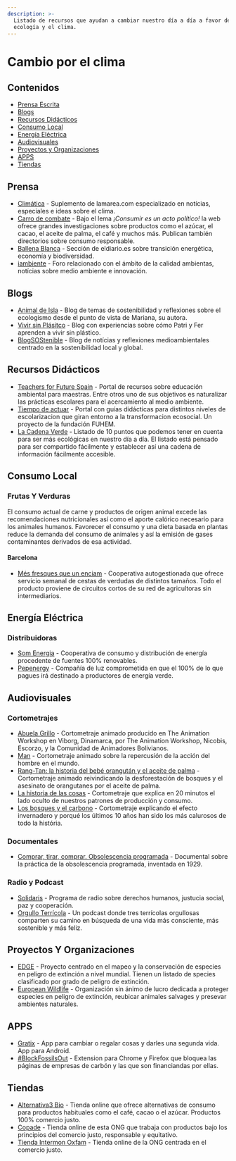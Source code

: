 ```yaml
---
description: >-
  Listado de recursos que ayudan a cambiar nuestro día a día a favor de la
  ecología y el clima.
---
```


# Cambio por el clima

## Contenidos

* [Prensa Escrita]()
* [Blogs]()
* [Recursos Didácticos]()
* [Consumo Local]()
* [Energía Eléctrica]()
* [Audiovisuales]()
* [Proyectos y Organizaciones]()
* [APPS]()
* [Tiendas]()

## Prensa

* [Climática](https://www.climatica.lamarea.com/) - Suplemento de lamarea.com especializado en notícias, especiales e ideas sobre el clima.
* [Carro de combate](https://www.carrodecombate.com/) - Bajo el lema _¡Consumir es un acto político!_ la web ofrece grandes investigaciones sobre productos como el azúcar, el cacao, el aceite de palma, el café y muchos más. Publican también directorios sobre consumo responsable.
* [Ballena Blanca](https://www.eldiario.es/ballenablanca/) - Sección de eldiario.es sobre transición energética, economía y biodiversidad.
* [iambiente](https://iambiente.es/) - Foro relacionado con el ámbito de la calidad ambientas, notícias sobre medio ambiente e innovación.

## Blogs

* [Animal de Isla](https://animaldeisla.com/blog/) - Blog de temas de sostenibilidad y reflexiones sobre el ecologismo desde el punto de vista de Mariana, su autora.
* [Vivir sin Plásitco](https://vivirsinplastico.com/) - Blog con experiencias sobre cómo Patri y Fer aprenden a vivir sin plástico.
* [BlogSOStenible](https://blogsostenible.wordpress.com/) - Blog de notícias y reflexiones medioambientales centrado en la sostenibilidad local y global.

## Recursos Didácticos

* [Teachers for Future Spain](https://teachersforfuturespain.org/) - Portal de recursos sobre educación ambiental para maestras. Entre otros uno de sus objetivos es naturalizar las prácticas escolares para el acercamiento al medio ambiente.
* [Tiempo de actuar](https://tiempodeactuar.es/) - Portal con guías didácticas para distintos niveles de escolarizacion que giran entorno a la transformacion ecosocial. Un proyecto de la fundación FUHEM.
* [La Cadena Verde](http://www.lcc.uma.es/%7Eppgg/html/cadenave.html#ONGs) - Listado de 10 puntos que podemos tener en cuenta para ser más ecológicas en nuestro día a día. El listado está pensado para ser compartido fácilmente y establecer así una cadena de información fácilmente accesible.

## Consumo Local

### Frutas Y Verduras

El consumo actual de carne y productos de origen animal excede las recomendaciones nutricionales así como el aporte calórico necesario para los animales humanos. Favorecer el consumo y una dieta basada en plantas reduce la demanda del consumo de animales y así la emisión de gases contaminantes derivados de esa actividad.

#### Barcelona

* [Més fresques que un enciam](https://mesfresquesqueunenciam.coop/) - Cooperativa autogestionada que ofrece servicio semanal de cestas de verdudas de distintos tamaños. Todo el producto proviene de circuitos cortos de su red de agricultoras sin intermediarios.

## Energía Eléctrica

### Distribuidoras

* [Som Energia](https://www.somenergia.coop/) - Cooperativa de consumo y distribución de energía procedente de fuentes 100% renovables.
* [Pepenergy](https://www.pepeenergy.com/) - Compañía de luz comprometida en que el 100% de lo que pagues irá destinado a productores de energía verde.

## Audiovisuales

### Cortometrajes

* [Abuela Grillo](https://vimeo.com/11429985) - Cortometraje animado producido en The Animation Workshop en Viborg, Dinamarca, por The Animation Workshop, Nicobis, Escorzo, y la Comunidad de Animadores Bolivianos.
* [Man](https://www.youtube.com/watch?v=Ev0qVxk10FE&feature=youtu.be) - Cortometraje animado sobre la repercusión de la acción del hombre en el mundo.
* [Rang-Tan: la historia del bebé orangután y el aceite de palma](https://www.youtube.com/watch?v=-6jxnzyDTIc) - Cortometraje animado reivindicando la desforestación de bosques y el asesinato de orangutanes por el aceite de palma.
* [La historia de las cosas](https://www.storyofstuff.org/movies/la-historia-de-las-cosas-2/) - Cortometraje que explica en 20 minutos el lado oculto de nuestros patrones de producción y consumo.
* [Los bosques y el carbono](https://vimeo.com/280367564) - Cortometraje explicando el efecto invernadero y porqué los últimos 10 años han sido los más calurosos de todo la história.

### Documentales

* [Comprar, tirar, comprar. Obsolescencia programada](https://www.youtube.com/watch?v=uGAghAZRMyU) - Documental sobre la práctica de la obsolescencia programada, inventada en 1929.

### Radio y Podcast

* [Solidaris](https://www.ccma.cat/catradio/solidaris/) - Programa de radio sobre derechos humanos, justucia social, paz y cooperación.
* [Orgullo Terrícola](https://www.spreaker.com/show/orgullo-terricola-radio) - Un podcast donde tres terrícolas orgullosas comparten su camino en búsqueda de una vida más consciente, más sostenible y más feliz.

## Proyectos Y Organizaciones

* [EDGE](https://www.edgeofexistence.org) - Proyecto centrado en el mapeo y la conservación de especies en peligro de extinción a nivel mundial. Tienen un listado de species clasificado por grado de peligro de extinción.
* [European Wildlife](https://www.eurowildlife.org/) - Organización sin ánimo de lucro dedicada a proteger especies en peligro de extinción, reubicar animales salvages y presevar ambientes naturales.

## APPS

* [Gratix](https://play.google.com/store/apps/details?id=com.gratix.app) - App para cambiar o regalar cosas y darles una segunda vida. App para Android.
* [\#BlockFossilsOut](https://beyond-coal.eu/blockfossilsout/) - Extension para Chrome y Firefox que bloquea las páginas de empresas de carbón y las que son financiandas por ellas.

## Tiendas

* [Alternativa3 Bio](https://alternativa3.bio/) - Tienda online que ofrece alternativas de consumo para productos habituales como el café, cacao o el azúcar. Productos 100% comercio justo.
* [Copade](https://tutienda.copade.es/) - Tienda online de esta ONG que trabaja con productos bajo los principios del comercio justo, responsable y equitativo.
* [Tienda Intermon Oxfam](https://tienda.oxfamintermon.org) - Tienda online de la ONG centrada en el comercio justo.

